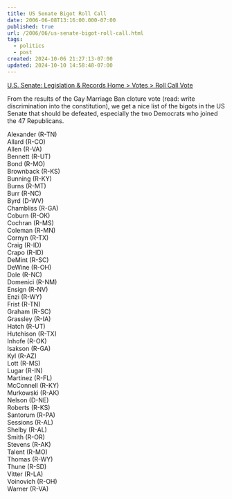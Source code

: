 ```yaml
---
title: US Senate Bigot Roll Call
date: 2006-06-08T13:16:00.000-07:00
published: true
url: /2006/06/us-senate-bigot-roll-call.html
tags:
  - politics
  - post
created: 2024-10-06 21:27:13-07:00
updated: 2024-10-10 14:58:48-07:00
---
```


[U.S. Senate: Legislation & Records Home > Votes > Roll Call Vote](https://www.senate.gov/legislative/LIS/roll_call_lists/roll_call_vote_cfm.cfm?congress=109&session=2&vote=00163 "U.S. Senate: Legislation & Records Home > Votes > Roll Call Vote")  
  
From the results of the Gay Marriage Ban cloture vote (read: write discrimination into the constitution), we get a nice list of the bigots in the US Senate that should be defeated, especially the two Democrats who joined the 47 Republicans.  
  
Alexander (R-TN)  
Allard (R-CO)  
Allen (R-VA)  
Bennett (R-UT)  
Bond (R-MO)  
Brownback (R-KS)  
Bunning (R-KY)  
Burns (R-MT)  
Burr (R-NC)  
Byrd (D-WV)  
Chambliss (R-GA)  
Coburn (R-OK)  
Cochran (R-MS)  
Coleman (R-MN)  
Cornyn (R-TX)  
Craig (R-ID)  
Crapo (R-ID)  
DeMint (R-SC)  
DeWine (R-OH)  
Dole (R-NC)  
Domenici (R-NM)  
Ensign (R-NV)  
Enzi (R-WY)  
Frist (R-TN)  
Graham (R-SC)  
Grassley (R-IA)  
Hatch (R-UT)  
Hutchison (R-TX)  
Inhofe (R-OK)  
Isakson (R-GA)  
Kyl (R-AZ)  
Lott (R-MS)  
Lugar (R-IN)  
Martinez (R-FL)  
McConnell (R-KY)  
Murkowski (R-AK)  
Nelson (D-NE)  
Roberts (R-KS)  
Santorum (R-PA)  
Sessions (R-AL)  
Shelby (R-AL)  
Smith (R-OR)  
Stevens (R-AK)  
Talent (R-MO)  
Thomas (R-WY)  
Thune (R-SD)  
Vitter (R-LA)  
Voinovich (R-OH)  
Warner (R-VA)